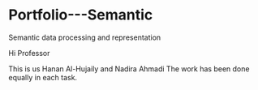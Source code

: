 # Portfolio---Semantic
Semantic data processing and representation


Hi Professor

This is us Hanan Al-Hujaily and Nadira Ahmadi 
The work has been done equally in each task.
